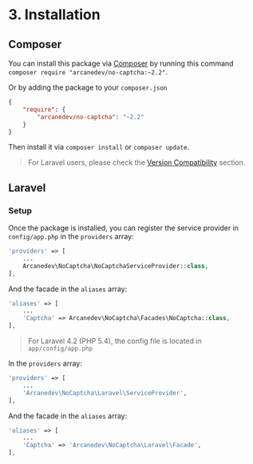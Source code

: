 # 3. Installation

## Composer

You can install this package via [Composer](http://getcomposer.org/) by running this command `composer require "arcanedev/no-captcha:~2.2"`.

Or by adding the package to your `composer.json`

```json
{
    "require": {
        "arcanedev/no-captcha": "~2.2"
    }
}
```

Then install it via `composer install` or `composer update`.

> For Laravel users, please check the [Version Compatibility](2-Version-Compatibility.md) section.

## Laravel

### Setup

Once the package is installed, you can register the service provider in `config/app.php` in the `providers` array:

```php
'providers' => [
    ...
    Arcanedev\NoCaptcha\NoCaptchaServiceProvider::class,
],
```

And the facade in the `aliases` array:

```php
'aliases' => [
    ...
    'Captcha' => Arcanedev\NoCaptcha\Facades\NoCaptcha::class,
],
```

> For Laravel 4.2 (PHP 5.4), the config file is located in `app/config/app.php`

In the `providers` array:

```php
'providers' => [
    ...
    'Arcanedev\NoCaptcha\Laravel\ServiceProvider',
],
```

And the facade in the `aliases` array:

```php
'aliases' => [
    ...
    'Captcha' => 'Arcanedev\NoCaptcha\Laravel\Facade',
],
```
